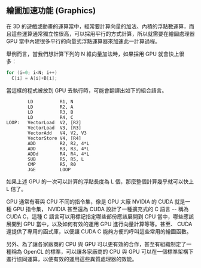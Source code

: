 ## 繪圖加速功能 (Graphics) 

在 3D 的遊戲或動畫的運算當中，經常要計算向量的加法、內積的浮點數運算，而且這些運算通常獨立性很高，可以採用平行的方式計算，所以就需要在繪圖處理器 GPU 當中內建很多平行的向量式浮點運算器來加速此一計算過程。

舉例而言，當我們想計算下列的 N 維向量加法時，如果採用 GPU 就會快上很多：

```CPP
for (i=0; i<N; i++)
  C[i] = A[i]+B[i];
```

當這樣的程式被放到 GPU 去執行時，可能會翻譯出如下的組合語言。

```
		LD	 		R1, N
		LD			R2, A
		LD			R3, B
		LD			R4, C
LOOP:	VectorLoad	V2, [R2]
		VectorLoad  V3, [R3]
		VectorAdd   V4, V2, V3
		VectorStore V4, [R4]
		ADD			R2, R2, 4*L
		ADD			R3, R3, 4*L
		ADDd		R4, R4, 4*L
		SUB			R5, R5, L
		CMP			R5, R0
		JGE			LOOP
```

如果上述 GPU 的一次可以計算的浮點長度為 L 個，那麼整個計算幾乎就可以快上 L 倍了。

GPU 通常有著與 CPU 不同的指令集，像是 GPU 大廠 NVIDIA 的 CUDA 就是一種 GPU 指令集， NVIDIA 甚至還為 CUDA 設計了一種擴充式的 C 語言 -- 稱為 CUDA C，這種 C 語言可以用標記指定哪些部份應該展開到 CPU 當中，哪些應該展開到 GPU 當中，以及如何有效的運用 GPU 進行向量計算等等。甚至、 CUDA 還提供了專用的函式庫，以便讓 CUDA C 能夠方便的呼叫這些常用的繪圖函數。

另外、為了讓各家廠商的 CPU 與 GPU 可以更有效的合作，甚至有組織制定了一種稱為 OpenCL 的標準，可以讓各家廠商的 CPU 與 GPU 可以在一個標準架構下進行協同運算，以便有效的運用這些異質處理器的效能。

